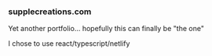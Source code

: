 ### supplecreations.com

Yet another portfolio... hopefully this can finally be "the one" 

I chose to use react/typescript/netlify
